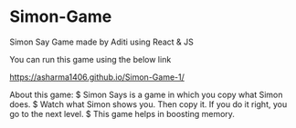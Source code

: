 # Simon-Game
Simon Say Game made by Aditi using React & JS

You can run this game using the below link

https://asharma1406.github.io/Simon-Game-1/

About this game:
$ Simon Says is a game in which you copy what Simon does.
$ Watch what Simon shows you. Then copy it. If you do it right, you go to the next level.
$ This game helps in boosting memory.


